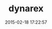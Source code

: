 ---
layout: post
title:  "dynarex"
repo:   "jrobertson/dynarex"
date:   2015-02-18 17:22:57
gemurl: https://github.com/jrobertson/dynarex
---